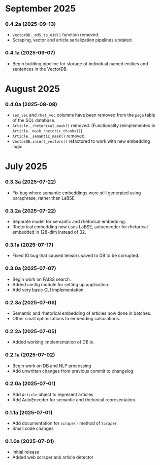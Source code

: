 # September 2025

### 0.4.2a (2025-09-13)

- `VectorDB._md5_to_uid()` function removed.
- Scraping, vector and article serialization pipelines updated.

### 0.4.1a (2025-09-07)

- Begin building pipeline for storage of individual named entities and sentences in the VectorDB.


# August 2025

### 0.4.0a (2025-08-08)

- `sem_vec` and `rhet_vec` columns have been removed from the `page` table
of the SQL database.
- `Article._rhetorical_mask()` removed. (Functionality reimplemented in
`Article._mask_rhetoric_chunks()`)
- `Article._semantic_mask()` removed.
- `VectorDB.insert_vectors()` refactored to work with new embedding logic.

# July 2025

### 0.3.3a (2025-07-22)

- Fix bug where semantic embeddings were still generated using paraphrase, rather than LaBSE

### 0.3.2a (2025-07-22)

- Separate model for semantic and rhetorical embedding.
- Rhetorical embedding now uses LaBSE, autoencoder for rhetorical embedded in 128-dim instead of 32.

### 0.3.1a (2025-07-17)

- Fixed IO bug that caused tensors saved to DB to be corrupted.

### 0.3.0a (2025-07-07)

- Begin work on FAISS search.
- Added config module for setting up application.
- Add very basic CLI implementation.

### 0.2.3a (2025-07-06)

- Semantic and rhetorical embedding of articles now done in batches.
- Other small optimizations to embedding calculations.

### 0.2.2a (2025-07-05)

- Added working implementation of DB io.

### 0.2.1a (2025-07-02)

- Begin work on DB and NLP processing
- Add unwritten changes from previous commit to changelog

### 0.2.0a (2025-07-01)

- Add `Article` object to represent articles
- Add AutoEncoder for semantic and rhetorical representation.

### 0.1.1a (2025-07-01)

- Add documentation for `scrape()` method of `Scraper`
- Small code changes

### 0.1.0a (2025-07-01)

- Initial release
- Added web scraper and article detector